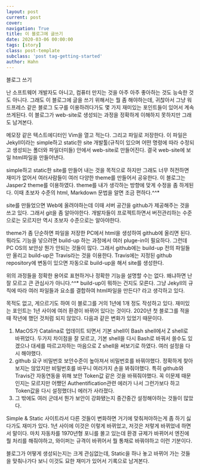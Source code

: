 ```yaml
---
layout: post
current: post
cover: 
navigation: True
title: 이 블로그에 글쓰기
date: 2020-03-06 00:00:00
tags: [story]
class: post-template
subclass: 'post tag-getting-started'
author: Hahn
---
```


블로그 쓰기

난 소프트웨어 개발자도 아니고, 컴퓨터 만지는 것을 아주 아주 좋아하는 것도 능숙한 것도 아니다.
그래도 이 블로그에 글을 쓰기 위해서는 뭘 좀 해야하는데, 귀찮아서 그냥 워드프레스 같은 블로그 도구를 이용하려다가도
몇 가지 재미있는 포인트들이 있어서 계속 쓰게된다.
이 블로그가 web-site로 생성되는 과정을 정확하게 이해하지 못하지만 그래도 남겨본다.

메모장 같은 텍스트에디터인 Vim을 열고 적는다. 그리고 파일로 저장한다.
이 파일은 Jekyll이라는 simple하고 static한 site 개발툴(규칙이 있으며 어떤 명령에 따라 수정되고 생성되는 폴더와 파일더미들) 안에서 web-site로 만들어진다. 
결국 web-site에 보일 html파일을 만들어낸다.

simple하고 static한 site를 만들어 내는 것을 목적으로 하지만 그래도 너무 허전하면 재미가 없어서
여러사람들이 여러 다양한 theme를 만들어서 공유한다. 이 블로그는 Jasper2 theme를 이용하였다. 
theme를 내가 생각하는 방향에 맞게 수정을 좀 하게된다. 이때 초보자 수준의 html, Markdown 문법을 알면 조금 편하다.^^*  

site를 만들었으면 Web에 올려야하는데 이때 서버 공간을 github가 제공해주는 것을 쓰고 있다. 
그래서 git을 좀 알아야한다. 개발자들이 프로젝트하면서 버전관리하는 수준으로는 모르지만
역시 초보자 수준으로는 알아야한다. 

theme가 좀 단순하면 파일을 저장한 PC에서 html을 생성하여 github에 올리면 된다. 
뭐라도 기능을 넣으려면 build-up 하는 과정에서 여러 pluge-in이 필요하다. 
그런데 PC OS의 보안상 뭔가 안되는 것들이 많다. 그래서 github에는 build-up 전의 파일들만 올리고
build-up은 Travis라는 것을 이용한다. Travis에는 지정된 github repository에 변동이 있으면 자동으로 build-up을 해서 site를 생성한다.

위의 과정들을 정확한 용어로 표현하거나 정확한 기능을 설명할 수는 없다. 왜냐하면 난 잘 모르고 큰 관심사가 아니다.^^*
build-up이 뭐하는 건지도 모른다. 그냥 Jekyll의 규칙에 따라 여러 파일들과 요소를 결합하여 html파일을 만든다? 라고 생각하고 있다.

목적도 없고, 게으르기도 하여 이 블로그를 거의 1년에 1개 정도 작성하고 있다. 
재미있는 포인트는 1년 사이에 여러 환경이 바뀌어 있다는 것이다.
2020년 첫 블로그를 적을 때 작년에 했던 것처럼 되지 않았다. 다음과 같은 변화가 있었기 때문이다.

1) MacOS가 Catalina로 업데이트 되면서 기본 shell이 Bash shell에서 Z shell로 바뀌었다. 
 두가지 차이점을 잘 모르고, 기본 shell을 다시 Bash로 바꿔서 쓸수도 있겠으나 대세를 따르고자하는 마음으로 Z shell을 써보기로 하였다. 
 여러 설정을 다시 해야했다. 
2) github 요구 비밀번호 보안수준이 높아져서 비밀번호를 바꿔야했다. 
 정확하게 찾아보지는 않았지만 비밀번호를 바꾸니 여러가지 손을 봐줘야했다. 특히 github와 Travis간 자동연동을 위해 보안 Token값 같은 것을 바꿔줘야했다.
 꼭 이문제 때문인지는 모르지만 어쨌던 Authentification관련 에러가 나서 그런가보다 하고 Token값을 다시 설정했더니 에러가 사라졌다.
3) 그 밖에도 여러 군데서 뭔가 보안이 강화됐는지 중간중간 설정해야하는 것들이 많았다. 

Simple & Static 사이트라서 다른 것들이 변화하면 거기에 맞춰져야하는게 좀 하기 싫다가도 재미가 있다. 
1년 사이에 이것은 이렇게 바뀌었고, 저것은 저렇게 바뀌었네 하면서 말이다. 
마치 자동차를 1970년형 포니를 몰고 있는데 환경 규제가 바뀌어서 엔진에 뭘 처리를 해줘야하고, 와이퍼는 규격이 바뀌어서 뭘 통채로 바꿔야하고 이런 기분이다. 

블로그가 어떻게 생성되는지는 크게 관심없는데,
Static을 하나 놓고 바뀌어 가는 것들을 맞춰나가다 보니 이것도 묘한 재미가 있어서 기록으로 남겨본다. 















































